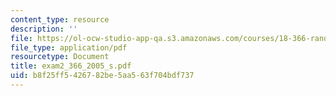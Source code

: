 ```yaml
---
content_type: resource
description: ''
file: https://ol-ocw-studio-app-qa.s3.amazonaws.com/courses/18-366-random-walks-and-diffusion-fall-2006/b8f25ff5426782be5aa563f704bdf737_exam2_366_2005_s.pdf
file_type: application/pdf
resourcetype: Document
title: exam2_366_2005_s.pdf
uid: b8f25ff5-4267-82be-5aa5-63f704bdf737
---
```

